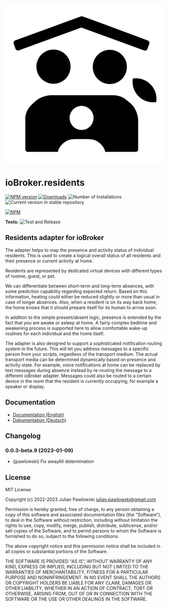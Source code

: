 ![Logo](admin/residents.svg)

# ioBroker.residents

[![NPM version](https://img.shields.io/npm/v/iobroker.residents.svg)](https://www.npmjs.com/package/iobroker.residents)
[![Downloads](https://img.shields.io/npm/dm/iobroker.residents.svg)](https://www.npmjs.com/package/iobroker.residents)
![Number of Installations](https://iobroker.live/badges/residents-installed.svg)
![Current version in stable repository](https://iobroker.live/badges/residents-stable.svg)

[![NPM](https://nodei.co/npm/iobroker.residents.png?downloads=true)](https://nodei.co/npm/iobroker.residents/)

**Tests:** ![Test and Release](https://github.com/jpawlowski/ioBroker.residents/workflows/Test%20and%20Release/badge.svg)

## Residents adapter for ioBroker

The adapter helps to map the presence and activity status of individual residents. This is used to create a logical overall status of all residents and their presence or current activity at home.

Residents are represented by dedicated virtual devices with different types of roomie, guest, or pet.

We can differentiate between short-term and long-term absences, with some prediction capability regarding expected return. Based on this information, heating could either be reduced slightly or more than usual in case of longer absences. Also, when a resident is on its way back home, the home knows that it should prepare itself for its human to arrive soon.

In addition to the simple present/absent logic, presence is extended by the fact that you are awake or asleep at home. A fairly complex bedtime and awakening process is supported here to allow comfortable wake-up routines for each individual and the home itself.

The adapter is also designed to support a sophisticated notification routing system in the future. This will let you address messages to a specific person from your scripts, regardless of the transport medium. The actual transport media can be determined dynamically based on presence and activity state. For example, voice notifications at home can be replaced by text messages during absence instead by re-routing the message to a different ioBroker adapter. Messages could also be routed to a certain device in the room that the resident is currently occupying, for example a speaker or display.

## Documentation

-   [Documentation (English)](docs/en/residents.md)
-   [Dokumentation (Deutsch)](docs/de/residents.md)

## Changelog

<!--
    Placeholder for the next version (at the beginning of the line):
    ### **WORK IN PROGRESS**
-->
### 0.0.3-beta.9 (2023-01-09)

-   (jpawlowski) Fix awayAll determination

## License

MIT License

Copyright (c) 2022-2023 Julian Pawlowski <julian.pawlowski@gmail.com>

Permission is hereby granted, free of charge, to any person obtaining a copy
of this software and associated documentation files (the "Software"), to deal
in the Software without restriction, including without limitation the rights
to use, copy, modify, merge, publish, distribute, sublicense, and/or sell
copies of the Software, and to permit persons to whom the Software is
furnished to do so, subject to the following conditions:

The above copyright notice and this permission notice shall be included in all
copies or substantial portions of the Software.

THE SOFTWARE IS PROVIDED "AS IS", WITHOUT WARRANTY OF ANY KIND, EXPRESS OR
IMPLIED, INCLUDING BUT NOT LIMITED TO THE WARRANTIES OF MERCHANTABILITY,
FITNESS FOR A PARTICULAR PURPOSE AND NONINFRINGEMENT. IN NO EVENT SHALL THE
AUTHORS OR COPYRIGHT HOLDERS BE LIABLE FOR ANY CLAIM, DAMAGES OR OTHER
LIABILITY, WHETHER IN AN ACTION OF CONTRACT, TORT OR OTHERWISE, ARISING FROM,
OUT OF OR IN CONNECTION WITH THE SOFTWARE OR THE USE OR OTHER DEALINGS IN THE
SOFTWARE.
